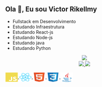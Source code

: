## Ola 👋, Eu sou Victor Rikellmy

- Fullstack em Desenvolvimento
- Estudando Infraestrutura
- Estudando React-js 
- Estudando Node-js
- Estudando java 
- Estudando Python



<div align="center">
  <img src="https://camo.githubusercontent.com/ddbe573916c6d4c079c9611baecb66006835f3382c502924ee8809576697f557/68747470733a2f2f63646e2e6472696262626c652e636f6d2f75736572732f3233393735352f73637265656e73686f74732f343535373531352f30312d626f62612d666574745f737469636b65725f6461766567616d657a2e676966">
</div>

<div align="center">

  <a href="https://github.com/victorikellmy">

  <img height="180em" src="https://github-readme-stats.vercel.app/api?username=victorikellmy&show_icons=true&theme=dark&include_all_commits=true&count_private=true"/>

  <img height="180em" src="https://github-readme-stats.vercel.app/api/top-langs/?username=victorikellmy&layout=compact&langs_count=7&theme=dark"/>

</div>
  
  <div style="display: inline_block"><br>

  <img align="center" alt="Victor-Js" height="30" width="40"                         src="https://raw.githubusercontent.com/devicons/devicon/master/icons/javascript/javascript-plain.svg">

  <img align="center" alt="Victo-React" height="30" width="40" src="https://raw.githubusercontent.com/devicons/devicon/master/icons/react/react-original.svg">

  <img align="center" alt="Victo-HTML" height="30" width="40" src="https://raw.githubusercontent.com/devicons/devicon/master/icons/html5/html5-original.svg">

  <img align="center" alt="Victor-CSS" height="30" width="40" src="https://raw.githubusercontent.com/devicons/devicon/master/icons/css3/css3-original.svg">

  <img align="center" alt="Victo-JAVA" height="30" width="40" src="https://raw.githubusercontent.com/devicons/devicon/master/icons/java/java-original.svg">


</div>
  




